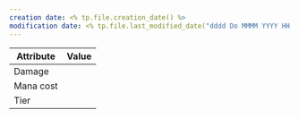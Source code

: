 ```yaml
---
creation date: <% tp.file.creation_date() %>
modification date: <% tp.file.last_modified_date("dddd Do MMMM YYYY HH:mm:ss") %>
---
```


| Attribute | Value |
| --------- | ----- |
| Damage    |       |
| Mana cost |       |
| Tier      |       |
